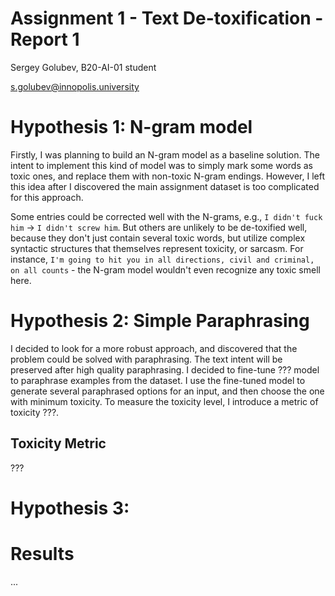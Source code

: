 # Assignment 1 - Text De-toxification - Report 1

Sergey Golubev, B20-AI-01 student

s.golubev@innopolis.university

# Hypothesis 1: N-gram model

Firstly, I was planning to build an N-gram model as a baseline solution. The intent to implement this kind of model was to simply mark some words as toxic ones, and replace them with non-toxic N-gram endings. However, I left this idea after I discovered the main assignment dataset is too complicated for this approach.

Some entries could be corrected well with the N-grams, e.g., `I didn't fuck him` -> `I didn't screw him`. But others are unlikely to be de-toxified well, because they don't just contain several toxic words, but utilize complex syntactic structures that themselves represent toxicity, or sarcasm. For instance, `I'm going to hit you in all directions, civil and criminal, on all counts` - the N-gram model wouldn't even recognize any toxic smell here.

# Hypothesis 2: Simple Paraphrasing

I decided to look for a more robust approach, and discovered that the problem could be solved with paraphrasing. The text intent will be preserved after high quality paraphrasing. I decided to fine-tune ??? model to paraphrase examples from the dataset. I use the fine-tuned model to generate several paraphrased options for an input, and then choose the one with minimum toxicity. To measure the toxicity level, I introduce a metric of toxicity ???.

## Toxicity Metric

???

# Hypothesis 3: 

# Results

...
